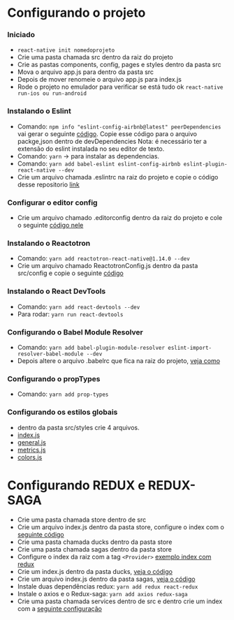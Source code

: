 # Configurando o projeto

### Iniciado
- `react-native init nomedoprojeto`
- Crie uma pasta chamada src dentro da raiz do projeto
- Crie as pastas components, config, pages e styles dentro da pasta src
- Mova o arquivo app.js para dentro da pasta src
- Depois de mover renomeie o arquivo app.js para index.js
- Rode o projeto no emulador para verificar se está tudo ok `react-native run-ios ou run-android`

### Instalando o Eslint
- Comando: `npm info "eslint-config-airbnb@latest" peerDependencies`
    vai gerar o seguinte [código](https://github.com/leandrodavimg/Estrutura-de-um-projeto-react-native/blob/master/eslint.txt).
    Copie esse código para o arquivo packge,json dentro de devDependencies
    Nota: é necessário ter a extensão do eslint instalada no seu editor de texto.
- Comando: `yarn` -> para instalar as dependencias.
- Comando: `yarn add babel-eslint eslint-config-airbnb eslint-plugin-react-native --dev`
- Crie um arquivo chamada .eslintrc na raiz do projeto e copie o código desse repositorio [link](https://github.com/leandrodavimg/Estrutura-de-um-projeto-react-native/blob/master/.eslintrc)

### Configurar o editor config
- Crie um arquivo chamado .editorconfig dentro da raiz do projeto e cole o seguinte [código nele](https://github.com/leandrodavimg/Estrutura-de-um-projeto-react-native/blob/master/editorconfig.txt)

### Instalando o Reactotron 
- Comando: `yarn add reactotron-react-native@1.14.0 --dev`
- Crie um arquivo chamado ReactotronConfig.js dentro da pasta src/config e copie o seguinte [código](https://github.com/leandrodavimg/Estrutura-de-um-projeto-react-native/blob/master/ReactotronConfig.js)

### Instalando o React DevTools
- Comando: `yarn add react-devtools --dev`
- Para rodar: `yarn run react-devtools`

### Configurando o Babel Module Resolver
- Comando: `yarn add babel-plugin-module-resolver eslint-import-resolver-babel-module --dev`
- Depois altere o arquivo .babelrc que fica na raiz do projeto, [veja como](https://github.com/leandrodavimg/Estrutura-de-um-projeto-react-native/blob/master/babel.txt)

### Configurando o propTypes
- Comando: `yarn add prop-types`

### Configurando os estilos globais
- dentro da pasta src/styles crie 4 arquivos.
- [index.js](https://github.com/leandrodavimg/Estrutura-de-um-projeto-react-native/blob/master/index.js)
- [general.js](https://github.com/leandrodavimg/Estrutura-de-um-projeto-react-native/blob/master/general.js)
- [metrics.js](https://github.com/leandrodavimg/Estrutura-de-um-projeto-react-native/blob/master/metrics.js)
- [colors.js](https://github.com/leandrodavimg/Estrutura-de-um-projeto-react-native/blob/master/colors.js)

# Configurando REDUX e REDUX-SAGA
- Crie uma pasta chamada store dentro de src
- Crie um arquivo index.js dentro da pasta store, configure o index com o [seguinte código](https://github.com/leandrodavimg/Estrutura-de-um-projeto-react-native/blob/master/store-index.js)
- Crie uma pasta chamada ducks dentro da pasta store
- Crie uma pasta chamada sagas dentro da pasta store
- Configure o index da raiz com a tag `<Provider>` [exemplo index com redux](https://github.com/leandrodavimg/Estrutura-de-um-projeto-react-native/blob/master/index-com-redux.js)
- Crie um index.js dentro da pasta ducks, [veja o código](https://github.com/leandrodavimg/Estrutura-de-um-projeto-react-native/blob/master/ducks-index.js)
- Crie um arquivo index.js dentro da pasta sagas, [veja o código](https://github.com/leandrodavimg/Estrutura-de-um-projeto-react-native/blob/master/saga-index.js)
- Instale duas dependências redux: `yarn add redux react-redux`
- Instale o axios e o Redux-saga: `yarn add axios redux-saga`
- Crie uma pasta chamada services dentro de src e dentro crie um index com a [seguinte configuração](https://github.com/leandrodavimg/Estrutura-de-um-projeto-react-native/blob/master/axios.js) 
